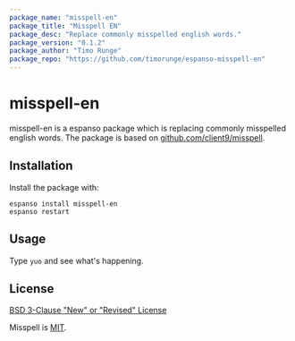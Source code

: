 ```yaml
---
package_name: "misspell-en"
package_title: "Misspell EN"
package_desc: "Replace commonly misspelled english words."
package_version: "0.1.2"
package_author: "Timo Runge"
package_repo: "https://github.com/timorunge/espanso-misspell-en"
---
```

# misspell-en

misspell-en is a espanso package which is replacing commonly misspelled english words.
The package is based on [github.com/client9/misspell](https://github.com/client9/misspell).

## Installation

Install the package with:

```
espanso install misspell-en
espanso restart
```

## Usage

Type `yuo` and see what's happening.

## License

[BSD 3-Clause "New" or "Revised" License](LICENSE)

Misspell is [MIT](https://github.com/client9/misspell/blob/master/LICENSE).
